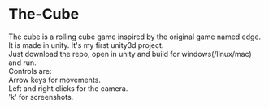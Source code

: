 # The-Cube
The cube is a rolling cube game inspired by the original game named edge. It is made in unity. It's my first unity3d project.<br>
Just download the repo, open in unity and build for windows(/linux/mac) and run.<br>
Controls are:<br>
Arrow keys for movements.<br>
Left and right clicks for the camera.<br>
'k' for screenshots.
